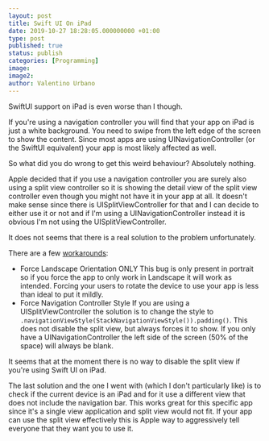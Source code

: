 ```yaml
---
layout: post
title: Swift UI On iPad
date: 2019-10-27 18:28:05.000000000 +01:00
type: post
published: true
status: publish
categories: [Programming]
image:
image2:
author: Valentino Urbano
---
```


SwiftUI support on iPad is even worse than I though.

If you're using a navigation controller you will find that your app on iPad is just a white background. You need to swipe from the left edge of the screen to show the content. Since most apps are using UINavigationController (or the SwiftUI equivalent) your app is most likely affected as well.

So what did you do wrong to get this weird behaviour? Absolutely nothing.

Apple decided that if you use a navigation controller you are surely also using a split view controller so it is showing the detail view of the split view controller even though you might not have it in your app at all. It doesn't make sense since there is UISplitViewController for that and I can decide to either use it or not and if I'm using a UINavigationController instead it is obvious I'm not using the UISplitViewController.

It does not seems that there is a real solution to the problem unfortunately.

There are a few [workarounds][1]:

- Force Landscape Orientation ONLY
  This bug is only present in portrait so if you force the app to only work in Landscape it will work as intended. Forcing your users to rotate the device to use your app is less than ideal to put it mildly.
- Force Navigation Controller Style
  If you are using a UISplitViewController the solution is to change the style to `.navigationViewStyle(StackNavigationViewStyle()).padding()`. This does not disable the split view, but always forces it to show. If you only have a UINavigationController the left side of the screen (50% of the space) will always be blank.

It seems that at the moment there is no way to disable the split view if you're using Swift UI on iPad.

The last solution and the one I went with (which I don't particularly like) is to check if the current device is an iPad and for it use a different view that does not include the navigation bar. This works great for this specific app since it's a single view application and split view would not fit. If your app can use the split view effectively this is Apple way to aggressively tell everyone that they want you to use it.

[1]: https://stackoverflow.com/questions/57888032/swiftui-navigation-on-ipad-how-to-show-master-list#comment102204056_57888032
